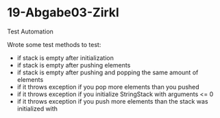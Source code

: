 # 19-Abgabe03-Zirkl
Test Automation 

Wrote some test methods to test:

- if stack is empty after initialization
- if stack is empty after pushing elements
- if stack is empty after pushing and popping the same amount of elements
- if it throws exception if you pop more elements than you pushed
- if it throws exception if you initialize StringStack with arguments <= 0
- if it throws exception if you push more elements than the stack was initialized with